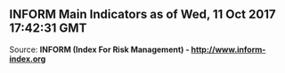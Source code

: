 ## INFORM Main Indicators as of Wed, 11 Oct 2017 17:42:31 GMT

Source: **INFORM (Index For Risk Management) - http://www.inform-index.org**